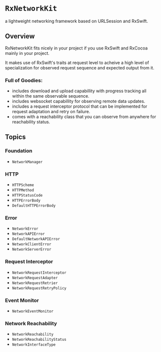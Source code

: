 # ``RxNetworkKit``

a lightweight networking framework based on URLSession and RxSwift.

## Overview

RxNetworkKit fits nicely in your project if you use RxSwift and RxCocoa mainly in your project.

It makes use of RxSwift's traits at request level to acheive a high level of specialization for observed request sequence and expected output from it.

### Full of Goodies:
- includes download and upload capabillity with progress tracking all within the same observable sequence.
- includes websocket capabillity for observing remote data updates.
- includes a request interceptor protocol that can be implemented for request adaptation and retry on failure.
- comes with a reachability class that you can observe from anywhere for reachability status.

## Topics

### Foundation

- ``NetworkManager``

### HTTP

- ``HTTPScheme``
- ``HTTPMethod``
- ``HTTPStatusCode``
- ``HTTPErrorBody``
- ``DefaultHTTPErrorBody``

### Error

- ``NetworkError``
- ``NetworkAPIError``
- ``DefaultNetworkAPIError``
- ``NetworkClientError``
- ``NetworkServerError``

### Request Interceptor

- ``NetworkRequestInterceptor``
- ``NetworkRequestAdapter``
- ``NetworkRequestRetrier``
- ``NetworkRequestRetryPolicy``

### Event Monitor

- ``NetworkEventMonitor``

### Network Reachability

- ``NetworkReachability``
- ``NetworkReachabilityStatus``
- ``NetworkInterfaceType``
